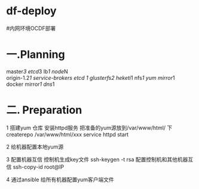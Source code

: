 # df-deploy
#内网环境OCDF部署
# 一.Planning
master*3 
etcd*3 
lb*1 
node*N  
origin-1.2*1 
service-brokers etcd *1
glusterfs*2 
heketi*1 
nfs*1 
yum mirror*1  
docker mirror*1
dns*1 


# 二. Preparation
    
  1 搭建yum 仓库
     安装httpd服务
     把准备的yum源放到/var/www/html/ 下
     createrepo /var/www/html/xxx
     service httpd start    
     
  2 给机器配置本地yum源
     
     
  3 配置机器互信
     控制机生成key文件 ssh-keygen -t rsa
     配置控制机和其他机器互信  ssh-copy-id root@IP

  4 通过ansible 给所有机器配置yum客户端文件
